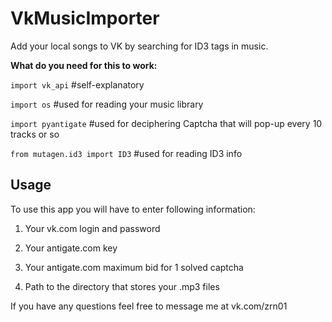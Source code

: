 # VkMusicImporter
Add your local songs to VK by searching for ID3 tags in music.

**What do you need for this to work:**

`import vk_api` #self-explanatory

`import os` #used for reading your music library

`import pyantigate` #used for deciphering Captcha that will pop-up every 10 tracks or so

`from mutagen.id3 import ID3` #used for reading ID3 info


## Usage

To use this app you will have to enter following information:

1. Your vk.com login and password

2. Your antigate.com key

3. Your antigate.com maximum bid for 1 solved captcha

4. Path to the directory that stores your .mp3 files




If you have any questions feel free to message me at vk.com/zrn01

